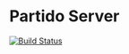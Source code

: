 # Partido Server
[![Build Status](http://dev.fosforito.net:8081/api/badges/Fosforito/partido-server/status.svg)](http://dev.fosforito.net:8081/Fosforito/partido-server)